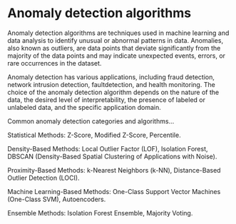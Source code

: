 # Anomaly detection algorithms

Anomaly detection algorithms are techniques used in machine learning and data analysis to identify unusual or abnormal patterns in data. Anomalies, also known as outliers, are data points that deviate significantly from the majority of the data points and may indicate unexpected events, errors, or rare occurrences in the dataset.

Anomaly detection has various applications, including fraud detection, network intrusion detection, faultdetection, and health monitoring. The choice of the anomaly detection algorithm depends on the nature of the data, the desired level of interpretability, the presence of labeled or unlabeled data, and the specific application domain.

Common anomaly detection categories and algorithms…

Statistical Methods: Z-Score, Modified Z-Score, Percentile.

Density-Based Methods: Local Outlier Factor (LOF), Isolation Forest, DBSCAN (Density-Based Spatial Clustering of Applications with Noise).

Proximity-Based Methods: k-Nearest Neighbors (k-NN), Distance-Based Outlier Detection (LOCI).

Machine Learning-Based Methods: One-Class Support Vector Machines (One-Class SVM), Autoencoders.

Ensemble Methods: Isolation Forest Ensemble, Majority Voting.
